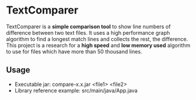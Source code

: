 # TextComparer

TextComparer is a **simple comparison tool** to show line numbers of difference between two text files.
It uses a high performance graph algorithm to find a longest match lines and collects the rest, the difference.
This project is a research for a **high speed** and
**low memory used** algorithm to use for files which have more than 50 thousand lines.

## Usage

* Executable jar: compare-x.x.jar \<file1\> \<file2\>
* Library reference example: src/main/java/App.java